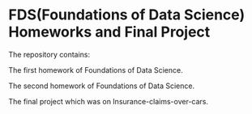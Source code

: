 # FDS(Foundations of Data Science) Homeworks and Final Project
The repository contains:

The first homework of Foundations of Data Science. 

The second homework of Foundations of Data Science. 

The final project which was on Insurance-claims-over-cars.
